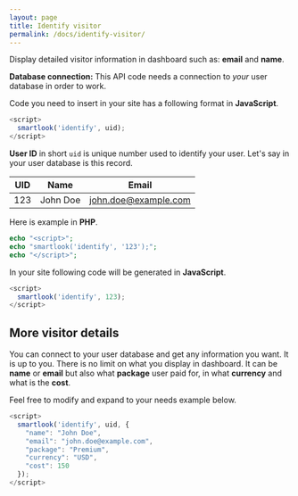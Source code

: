 ```yaml
---
layout: page
title: Identify visitor
permalink: /docs/identify-visitor/
---
```


Display detailed visitor information in dashboard such as: **email** and **name**.

<div class="alert alert-warning">
<strong>Database connection:</strong> This API code needs a connection to <em>your</em> user database in order to work.
</div>



Code you need to insert in your site has a following format in **JavaScript**.

```javascript
<script>
  smartlook('identify', uid);
</script> 
```

**User ID** in short `uid` is unique number used to identify your user. Let's say in your user database is this record.

| UID | Name | Email |
|---|---|---|
| 123 | John Doe | john.doe@example.com |

Here is example in **PHP**.

```php
echo "<script>";
echo "smartlook('identify', '123');";
echo "</script>";
```

In your site following code will be generated in **JavaScript**.

```javascript
<script>
  smartlook('identify', 123);
</script>
```

## More visitor details

You can connect to your user database and get any information you want. It is up to you. There is no limit on what you display in dashboard. It can be **name** or **email** but also what **package** user paid for, in what **currency** and what is the **cost**.

Feel free to modify and expand to your needs example below.

```javascript
<script>
  smartlook('identify', uid, {
    "name": "John Doe",
    "email": "john.doe@example.com",
    "package": "Premium",
    "currency": "USD",
    "cost": 150
  });
</script>
```